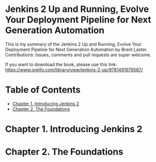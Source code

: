 # Jenkins 2 Up and Running, Evolve Your Deployment Pipeline for Next Generation Automation
This is my summary of the Jenkins 2 Up and Running, Evolve Your Deployment Pipeline for Next Generation Automation by Brent Laster. Contributions: Issues, comments and pull requests are super welcome.  


If you want to download the book, please use this link: 
https://www.oreilly.com/library/view/jenkins-2-up/9781491979587/ 

<!-- TOC depthFrom:1 depthTo:6 withLinks:1 updateOnSave:1 orderedList:0 -->  
# Table of Contents  
- [Chapter 1. Introducing Jenkins 2](#chapter-1-introducing-jenkins-2)  
- [Chapter 2. The Foundations](#chapter-2-the-foundations)  
<!-- /TOC -->  

# Chapter 1. Introducing Jenkins 2  
# Chapter 2. The Foundations